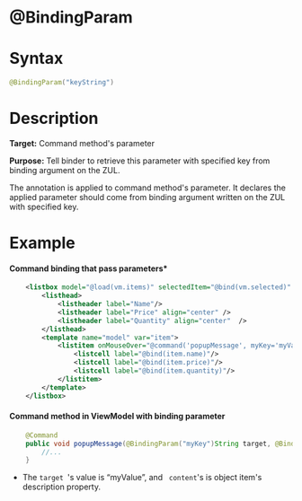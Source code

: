 # @BindingParam

Syntax
======

``` java
@BindingParam("keyString")
```

Description
===========

**Target:** Command method's parameter

**Purpose:** Tell binder to retrieve this parameter with specified key from binding argument on the ZUL.

The annotation is applied to command method's parameter. It declares the applied parameter should come from binding argument written on the ZUL with specified key.

Example
=======

#### Command binding that pass parameters*
``` xml
    <listbox model="@load(vm.items)" selectedItem="@bind(vm.selected)" hflex="true" height="300px">
        <listhead>
            <listheader label="Name"/>
            <listheader label="Price" align="center" />
            <listheader label="Quantity" align="center"  />
        </listhead>
        <template name="model" var="item">
            <listitem onMouseOver="@command('popupMessage', myKey='myValue', content=item.description)">
                <listcell label="@bind(item.name)"/>
                <listcell label="@bind(item.price)"/>
                <listcell label="@bind(item.quantity)"/>
            </listitem>
        </template>
    </listbox>
```

#### Command method in ViewModel with binding parameter
``` java
    @Command
    public void popupMessage(@BindingParam("myKey")String target, @BindingParam("content")String content){
        //...
    }
```

-   The `target `'s value is “myValue”, and ` content`'s is object item's description property.
